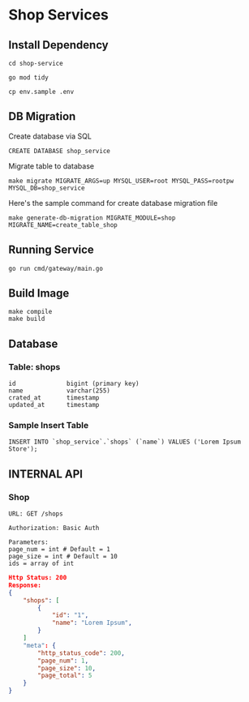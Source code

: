 # Shop Services

## Install Dependency

```
cd shop-service

go mod tidy

cp env.sample .env
```

## DB Migration

Create database via SQL

```
CREATE DATABASE shop_service
```

Migrate table to database

```
make migrate MIGRATE_ARGS=up MYSQL_USER=root MYSQL_PASS=rootpw MYSQL_DB=shop_service
```

Here's the sample command for create database migration file

```
make generate-db-migration MIGRATE_MODULE=shop MIGRATE_NAME=create_table_shop

```

## Running Service

```
go run cmd/gateway/main.go
```

## Build Image

```
make compile
make build
```

## Database

### Table: shops

```
id              bigint (primary key)
name            varchar(255)
crated_at       timestamp
updated_at      timestamp
```

### Sample Insert Table

```
INSERT INTO `shop_service`.`shops` (`name`) VALUES ('Lorem Ipsum Store');
```

## INTERNAL API

### Shop

```
URL: GET /shops

Authorization: Basic Auth

Parameters:
page_num = int # Default = 1
page_size = int # Default = 10
ids = array of int
```

```json
Http Status: 200
Response:
{
    "shops": [
		{
			"id": "1",
			"name": "Lorem Ipsum",
		}
	]
    "meta": {
        "http_status_code": 200,
        "page_num": 1,
        "page_size": 10,
        "page_total": 5
    }
}
```
